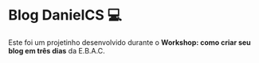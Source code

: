 # Blog DanielCS 💻
Este foi um projetinho desenvolvido durante o <strong>Workshop: como criar seu blog em três dias</strong> da E.B.A.C. 
